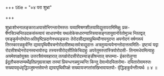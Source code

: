 +++
title = "०४ परा शुभ्रा"

+++

शुभ्राःशोभनालङ्काराअयासोभिगन्तारोमरुतः यव्यामिश्रणशीलयाविद्युतापरामिमिक्षुः प्रक- र्षेणसिञ्चन्तिउदकसंस्त्यायं साधारण्येव यथलोकेसधारण्यास्त्रियासङ्गतायुवानोरेतोमुञ्च न्तितद्वत् एवङ्कुर्वन्तोघोराःअतिवृष्टिप्रदानेनभयङ्कराः तेरोदसीद्यावाप्रुथिव्यौनापनुदन्त अपनोदनं वर्षणरूपं तिरस्कारन्नकुर्वन्ति द्यावापृथिवीवचनोरोदसीशब्दःसर्वत्राद्युदात्तः अत्रतुव्यत्ययेनान्तोदात्तत्वमिति- द्रष्टव्यं यद्वा रोदसीशब्देनरोदनस्वभावोरुद्रः तस्यस्त्रीरोद्सीतिकेचिदाहुः अपरेतुमरुतांस्त्रियोरोदसी- तिनामधेयमित्याहुः अयमेवपक्षोयुक्तः उत्तरत्रैवंव्यवहारात् तत्पक्षेरोदसीरोदस्याङ्ङीषन्तात् सप्तम्या- ईकारोलुग्वा ईदूतौचसप्तम्यर्थेइतिप्रगृह्यसञ्ज्ञा तस्यां प्रियन्धनन्नमुञ्चन्ति किन्तु देवाःमोदयितारोमा- दयितारोवामरुतः सख्यायवृधंवृद्धिञ्जुषन्तसेवन्ते द्यावापृथिवीपक्षे सख्यायजगतांसखिभावायतयो- र्वृद्धिङ्कुर्वन्तीत्यर्थः ॥ ४ ॥